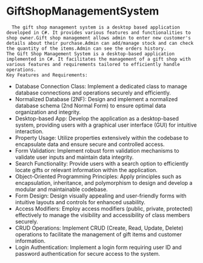 # GiftShopManagementSystem
      The gift shop management system is a desktop based application developed in C#. It provides various features and functionalities to shop owner.Gift shop management allows admin to enter new customer's details about their purchase.Admin can add/manage stock and can check the quantity of the items.Admin can see the orders history.
    The Gift Shop Management System is a desktop-based application implemented in C#. It facilitates the management of a gift shop with various features and requirements tailored to efficiently handle operations.
    Key Features and Requirements:
- Database Connection Class: Implement a dedicated class to manage database connections and operations securely and efficiently.
- Normalized Database (2NF): Design and implement a normalized database schema (2nd Normal Form) to ensure optimal data organization and integrity.
- Desktop-based App: Develop the application as a desktop-based system, providing users with a graphical user interface (GUI) for intuitive interaction.
- Property Usage: Utilize properties extensively within the codebase to encapsulate data and ensure secure and controlled access.
- Form Validation: Implement robust form validation mechanisms to validate user inputs and maintain data integrity.
- Search Functionality: Provide users with a search option to efficiently locate gifts or relevant information within the application.
- Object-Oriented Programming Principles: Apply principles such as encapsulation, inheritance, and polymorphism to design and develop a modular and maintainable codebase.
- Form Design: Design visually appealing and user-friendly forms with intuitive layouts and controls for enhanced usability.
- Access Modifiers: Employ access modifiers (public, private, protected) effectively to manage the visibility and accessibility of class members securely.
- CRUD Operations: Implement CRUD (Create, Read, Update, Delete) operations to facilitate the management of gift items and customer information.
- Login Authentication: Implement a login form requiring user ID and password authentication for secure access to the system.
